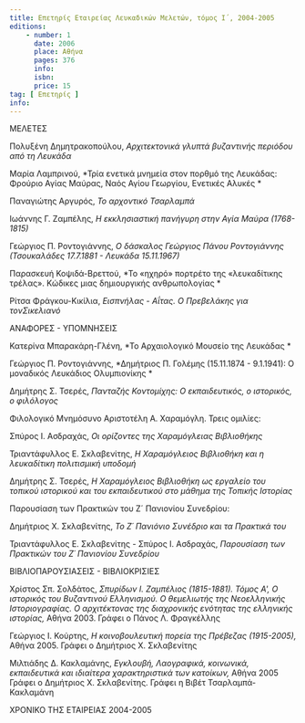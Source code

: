 ```yaml
---
title: Επετηρίς Εταιρείας Λευκαδικών Μελετών, τόμος Ι΄, 2004-2005
editions:
    - number: 1
      date: 2006
      place: Αθήνα
      pages: 376
      info: 
      isbn: 
      price: 15
tag: [ Επετηρίς ]
info: 
---
```


ΜΕΛΕΤΕΣ

Πολυξένη Δημητρακοπούλου, *Αρχιτεκτονικά γλυπτά βυζαντινής περιόδου από τη Λευκάδα*

Μαρία Λαμπρινού, *Τρία ενετικά μνημεία στον πορθμό της Λευκάδας: Φρούριο Αγίας Μαύρας, Ναός Αγίου Γεωργίου, Ενετικές Αλυκές *

Παναγιώτης Αργυρός, *Το αρχοντικό Τσαρλαμπά*

Ιωάννης Γ. Ζαμπέλης, *Η εκκλησιαστική πανήγυρη στην Αγία Μαύρα \(1768-1815\)*

Γεώργιος Π. Ροντογιάννης, *Ο δάσκαλος Γεώργιος Πάνου Ροντογιάννης \(Τσουκαλάδες 17.7.1881 - Λευκάδα 15.11.1967\)*

Παρασκευή Κοψιδά-Βρεττού, *Το «ηχηρό» πορτρέτο της «λευκαδίτικης τρέλας». Κώδικες μιας δημιουργικής ανθρωπολογίας *

Ρίτσα Φράγκου-Κικίλια, *Εισπνήλας - Αΐτας. Ο Πρεβελάκης για τονΣικελιανό*

ΑΝΑΦΟΡΕΣ - ΥΠΟΜΝΗΣΕΙΣ

Κατερίνα Μπαρακάρη-Γλένη, *Το Αρχαιολογικό Μουσείο της Λευκάδας *

Γεώργιος Π. Ροντογιάννης, *Δημήτριος Π. Γολέμης \(15.11.1874 - 9.1.1941\): Ο μοναδικός Λευκάδιος Ολυμπιονίκης *

Δημήτρης Σ. Τσερές, *Πανταζής Κοντομίχης: Ο εκπαιδευτικός, ο ιστορικός, ο φιλόλογος*

Φιλολογικό Μνημόσυνο Αριστοτέλη Α. Χαραμόγλη. Τρεις ομιλίες:

Σπύρος Ι. Ασδραχάς, *Οι ορίζοντες της Χαραμόγλειας Βιβλιοθήκης*

Τριαντάφυλλος Ε. Σκλαβενίτης, *Η Χαραμόγλειος Βιβλιοθήκη και η λευκαδίτικη πολιτισμική υποδομή*

Δημήτρης Σ. Τσερές, *Η Χαραμόγλειος Βιβλιοθήκη ως εργαλείο του τοπικού ιστορικού και του εκπαιδευτικού στο μάθημα της Τοπικής Ιστορίας*

Παρουσίαση των Πρακτικών του Ζ´ Πανιονίου Συνεδρίου:

Δημήτριος Χ. Σκλαβενίτης, *Το Ζ´ Πανιόνιο Συνέδριο και τα Πρακτικά του*

Τριαντάφυλλος Ε. Σκλαβενίτης - Σπύρος Ι. Ασδραχάς, *Παρουσίαση των Πρακτικών του Ζ´ Πανιονίου Συνεδρίου*

ΒΙΒΛΙΟΠΑΡΟΥΣΙΑΣΕΙΣ - ΒΙΒΛΙΟΚΡΙΣΙΕΣ

Χρίστος Σπ. Σολδάτος, *Σπυρίδων Ι. Ζαμπέλιος \(1815-1881\). Τόμος Α', Ο ιστορικός του Βυζαντινού Ελληνισμού. Ο θεμελιωτής της Νεοελληνικής Ιστοριογραφίας. Ο αρχιτέκτονας της διαχρονικής ενότητας της ελληνικής ιστορίας,* Αθήνα 2003. Γράφει ο Πάνος Λ. Φραγκέλλης

Γεώργιος I. Κούρτης, *Η κοινοβουλευτική πορεία της Πρέβεζας \(1915-2005\),* Αθήνα 2005. Γράφει ο Δημήτριος X. Σκλαβενίτης

Μιλτιάδης Δ. Κακλαμάνης, *Εγκλουβή, Λαογραφικά, κοινωνικά, εκπαιδευτικά και ιδιαίτερα χαρακτηριστικά των κατοίκων,* Αθήνα 2005 Γράφει ο Δημήτριος X. Σκλαβενίτης. Γράφει η Βιβέτ Τσαρλαμπά-Κακλαμάνη

XPONIKO ΤΗΣ ΕΤΑΙΡΕΙΑΣ 2004-2005
